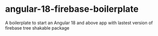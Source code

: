 # angular-18-firebase-boilerplate
A boilerplate to start an Angular 18 and above app with lastest version of firebase tree shakable package
